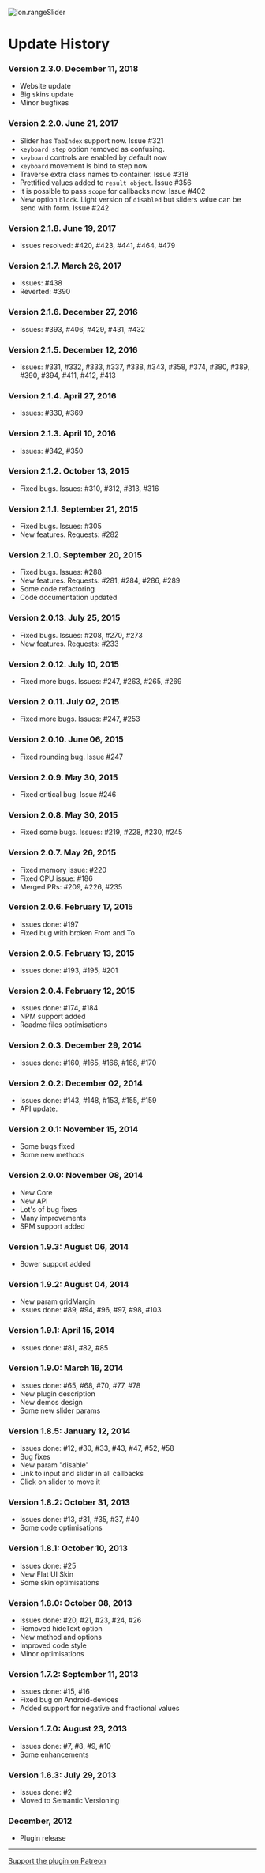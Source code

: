 ![ion.rangeSlider](_tmp/logo-ion-range-slider.png)

# Update History

### Version 2.3.0. December 11, 2018

* Website update
* Big skins update
* Minor bugfixes

### Version 2.2.0. June 21, 2017

* Slider has `TabIndex` support now. Issue #321
* `keyboard_step` option removed as confusing.
* `keyboard` controls are enabled by default now
* `keyboard` movement is bind to step now
* Traverse extra class names to container. Issue #318
* Prettified values added to `result object`. Issue #356
* It is possible to pass `scope` for callbacks now. Issue #402
* New option `block`. Light version of `disabled` but sliders value can be send with form. Issue #242

### Version 2.1.8. June 19, 2017

* Issues resolved: #420, #423, #441, #464, #479

### Version 2.1.7. March 26, 2017

* Issues: #438
* Reverted: #390

### Version 2.1.6. December 27, 2016

* Issues: #393, #406, #429, #431, #432

### Version 2.1.5. December 12, 2016

* Issues: #331, #332, #333, #337, #338, #343, #358, #374, #380, #389, #390, #394, #411, #412, #413

### Version 2.1.4. April 27, 2016

* Issues: #330, #369

### Version 2.1.3. April 10, 2016

* Issues: #342, #350

### Version 2.1.2. October 13, 2015

* Fixed bugs. Issues: #310, #312, #313, #316

### Version 2.1.1. September 21, 2015

* Fixed bugs. Issues: #305
* New features. Requests: #282

### Version 2.1.0. September 20, 2015

* Fixed bugs. Issues: #288
* New features. Requests: #281, #284, #286, #289
* Some code refactoring
* Code documentation updated

### Version 2.0.13. July 25, 2015

* Fixed bugs. Issues: #208, #270, #273
* New features. Requests: #233

### Version 2.0.12. July 10, 2015

* Fixed more bugs. Issues: #247, #263, #265, #269

### Version 2.0.11. July 02, 2015

* Fixed more bugs. Issues: #247, #253

### Version 2.0.10. June 06, 2015

* Fixed rounding bug. Issue #247

### Version 2.0.9. May 30, 2015

* Fixed critical bug. Issue #246

### Version 2.0.8. May 30, 2015

* Fixed some bugs. Issues: #219, #228, #230, #245

### Version 2.0.7. May 26, 2015

* Fixed memory issue: #220
* Fixed CPU issue: #186
* Merged PRs: #209, #226, #235

### Version 2.0.6. February 17, 2015

* Issues done: #197
* Fixed bug with broken From and To

### Version 2.0.5. February 13, 2015

* Issues done: #193, #195, #201

### Version 2.0.4. February 12, 2015

* Issues done: #174, #184
* NPM support added
* Readme files optimisations

### Version 2.0.3. December 29, 2014

* Issues done: #160, #165, #166, #168, #170

### Version 2.0.2: December 02, 2014

* Issues done: #143, #148, #153, #155, #159
* API update.

### Version 2.0.1: November 15, 2014

* Some bugs fixed
* Some new methods

### Version 2.0.0: November 08, 2014

* New Core
* New API
* Lot's of bug fixes
* Many improvements
* SPM support added

### Version 1.9.3: August 06, 2014

* Bower support added

### Version 1.9.2: August 04, 2014

* New param gridMargin
* Issues done: #89, #94, #96, #97, #98, #103

### Version 1.9.1: April 15, 2014

* Issues done: #81, #82, #85

### Version 1.9.0: March 16, 2014

* Issues done: #65, #68, #70, #77, #78
* New plugin description
* New demos design
* Some new slider params

### Version 1.8.5: January 12, 2014

* Issues done: #12, #30, #33, #43, #47, #52, #58
* Bug fixes
* New param "disable"
* Link to input and slider in all callbacks
* Click on slider to move it

### Version 1.8.2: October 31, 2013

* Issues done: #13, #31, #35, #37, #40
* Some code optimisations

### Version 1.8.1: October 10, 2013

* Issues done: #25
* New Flat UI Skin
* Some skin optimisations

### Version 1.8.0: October 08, 2013

* Issues done: #20, #21, #23, #24, #26
* Removed hideText option
* New method and options
* Improved code style
* Minor optimisations

### Version 1.7.2: September 11, 2013

* Issues done: #15, #16
* Fixed bug on Android-devices
* Added support for negative and fractional values

### Version 1.7.0: August 23, 2013

* Issues done: #7, #8, #9, #10
* Some enhancements

### Version 1.6.3: July 29, 2013

* Issues done: #2
* Moved to Semantic Versioning

### December, 2012

* Plugin release

***

[Support the plugin on Patreon](https://www.patreon.com/IonDen)